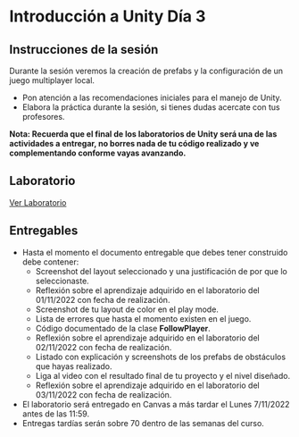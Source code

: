 # Introducción a Unity Día 3

## Instrucciones de la sesión
Durante la sesión veremos la creación de prefabs y la configuración de un juego multiplayer local.

- Pon atención a las recomendaciones iniciales para el manejo de Unity.
- Elabora la práctica durante la sesión, si tienes dudas acercate con tus profesores.

**Nota: Recuerda que el final de los laboratorios de Unity será una de las actividades a entregar, no borres nada de tu código realizado y ve complementando conforme vayas avanzando.**

## Laboratorio
[Ver Laboratorio](/graphics/labs/3_prefabs_local_multiplayer_unity.md)

## Entregables
- Hasta el momento el documento entregable que debes tener construido debe contener:
  - Screenshot del layout seleccionado y una justificación de por que lo seleccionaste.
  - Reflexión sobre el aprendizaje adquirido en el laboratorio del 01/11/2022 con fecha de realización.
  - Screenshot de tu layout de color en el play mode.
  - Lista de errores que hasta el momento existen en el juego.
  - Código documentado de la clase **FollowPlayer**.
  - Reflexión sobre el aprendizaje adquirido en el laboratorio del 02/11/2022 con fecha de realización.
  - Listado con explicación y screenshots de los prefabs de obstáculos que hayas realizado.
  - Liga al video con el resultado final de tu proyecto y el nivel diseñado.
  - Reflexión sobre el aprendizaje adquirido en el laboratorio del 03/11/2022 con fecha de realización.
- El laboratorio será entregado en Canvas a más tardar el Lunes 7/11/2022 antes de las 11:59.
- Entregas tardías serán sobre 70  dentro de las semanas del curso.